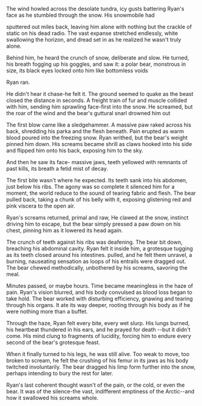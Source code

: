 The wind howled across the
desolate tundra, icy gusts
battering Ryan's face as he
stumbled through the snow.
His snowmobile had


sputtered out miles back,
leaving him alone with
nothing but the crackle of
static on his dead radio. The
vast expanse stretched
endlessly, white swallowing
the horizon, and dread set in
as he realized he wasn't truly
alone.


Behind him, he heard the
crunch of snow, deliberate
and slow. He turned, his
breath fogging up his
goggles, and saw it: a polar
bear, monstrous in size, its
black eyes locked onto him
like bottomless voids


Ryan ran.


He didn't hear it chase-he
felt it. The ground seemed to
quake as the beast closed
the distance in seconds. A
freight train of fur and
muscle collided with him,
sending him sprawling
face-first into the snow. He
screamed, but the roar of the wind and the bear's guttural snarl drowned him out


The first blow came like a
sledgehammer. A massive
paw raked across his back,
shredding his parka and the
flesh beneath. Pain erupted
as warm blood poured into
the freezing snow. Ryan
writhed, but the bear's
weight pinned him down. His screams became shrill as
claws hooked into his side
and flipped him onto his
back, exposing him to the
sky.


And then he saw its face-
massive jaws, teeth yellowed with remnants of past kills,
its breath a fetid mist of
decay.


The first bite wasn't where
he expected. Its teeth sank
into his abdomen, just below his ribs. The agony was so complete it silenced him for
a moment, the world reduce to the sound of tearing fabric and flesh. The bear pulled back, taking a chunk of his belly with it, exposing
glistening red and pink
viscera to the open air.


Ryan's screams returned,
primal and raw, He clawed at the snow, instinct driving
him to escape, but the bear
simply pressed a paw down
on his chest, pinning him as
it lowered its head again.


The crunch of teeth against
his ribs was deafening. The
bear bit down, breaching his
abdominal cavity. Ryan felt it inside him, a grotesque
tugging as its teeth closed
around his intestines.
pulled, and he felt them
unravel, a burning,
nauseating sensation as
loops of his entrails were
dragged out. The bear
chewed methodically,
unbothered by his screams,
savoring the meal.


Minutes passed, or maybe
hours. Time became
meaningless in the haze of
pain. Ryan's vision blurred,
and his body convulsed as
blood loss began to take
hold. The bear worked with
disturbing efficiency,
gnawing and tearing through his organs. It ate its way deeper, rooting through his body as if he were nothing more than a buffet.


Through the haze, Ryan felt
every bite, every wet slurp.
His lungs burned, his
heartbeat thundered in his
ears, and he prayed for death --but it didn't come. His mind clung to fragments of
lucidity, forcing him to
endure every second of the
bear's grotesque feast.


When it finally turned to his
legs, he was still alive. Too
weak to move, too broken to
scream, he felt the crushing
of his femur in its jaws as his body twitched involuntarily. The bear dragged his limp
form further into the snow,
perhaps intending to bury
the rest for later.


Ryan's last coherent thought
wasn't of the pain, or the
cold, or even the bear. It was
of the silence-the vast,
indifferent emptiness of the
Arctic--and how it swallowed his screams whole.
